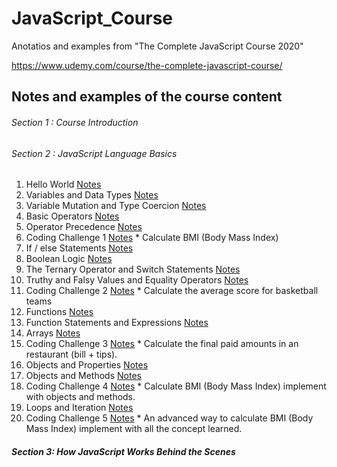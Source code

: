 # JavaScript_Course

Anotatios and examples from "The Complete JavaScript Course 2020" 

https://www.udemy.com/course/the-complete-javascript-course/

## Notes and examples of the course content

 ###### Section 1 : Course Introduction
 ###### Section 2 : JavaScript Language Basics
 01. Hello World [Notes](https://github.com/jaguilarodrigues/JavaScript_Course/blob/master/Section%202%20-%20JavaScript%20Language%20Basics/01-Hello_word.js)
 02. Variables and Data Types [Notes](https://github.com/jaguilarodrigues/JavaScript_Course/blob/master/Section%202%20-%20JavaScript%20Language%20Basics/02-Variables_and_data_types.js)
 03. Variable Mutation and Type Coercion [Notes](https://github.com/jaguilarodrigues/JavaScript_Course/blob/master/Section%202%20-%20JavaScript%20Language%20Basics/03-Variable_mutation_and_type_coercion.js)
 04. Basic Operators [Notes](https://github.com/jaguilarodrigues/JavaScript_Course/blob/master/Section%202%20-%20JavaScript%20Language%20Basics/04-Basic_operators.js)
 05. Operator Precedence [Notes](https://github.com/jaguilarodrigues/JavaScript_Course/blob/master/Section%202%20-%20JavaScript%20Language%20Basics/05-Operator_precedence.js)
 06. Coding Challenge 1 [Notes](https://github.com/jaguilarodrigues/JavaScript_Course/blob/master/Section%202%20-%20JavaScript%20Language%20Basics/06-Coding_Challenge_1.js)
	* Calculate BMI (Body Mass Index) 
 07. If / else Statements [Notes](https://github.com/jaguilarodrigues/JavaScript_Course/blob/master/Section%202%20-%20JavaScript%20Language%20Basics/07-If%20_else_statements.js)
 08. Boolean Logic [Notes](https://github.com/jaguilarodrigues/JavaScript_Course/blob/master/Section%202%20-%20JavaScript%20Language%20Basics/08-Boolean_logic.js)
 09. The Ternary Operator and Switch Statements [Notes](https://github.com/jaguilarodrigues/JavaScript_Course/blob/master/Section%202%20-%20JavaScript%20Language%20Basics/09-The_Ternary_Operator_and_Switch_Statements.js)
 10. Truthy and Falsy Values and Equality Operators [Notes](https://github.com/jaguilarodrigues/JavaScript_Course/blob/master/Section%202%20-%20JavaScript%20Language%20Basics/10-Truthy_and_Falsy_Values_and_Equality_Operators.js)
 11. Coding Challenge 2 [Notes](https://github.com/jaguilarodrigues/JavaScript_Course/blob/master/Section%202%20-%20JavaScript%20Language%20Basics/11-Coding_Challenge_2.js)
	* Calculate the average score for basketball teams
 12. Functions [Notes](https://github.com/jaguilarodrigues/JavaScript_Course/blob/master/Section%202%20-%20JavaScript%20Language%20Basics/12-Functions.js)
 13. Function Statements and Expressions [Notes](https://github.com/jaguilarodrigues/JavaScript_Course/blob/master/Section%202%20-%20JavaScript%20Language%20Basics/13-Function_Statements_and_Expressions.js)
 14. Arrays [Notes](https://github.com/jaguilarodrigues/JavaScript_Course/blob/master/Section%202%20-%20JavaScript%20Language%20Basics/14-Arrays.js)
 15. Coding Challenge 3 [Notes](https://github.com/jaguilarodrigues/JavaScript_Course/blob/master/Section%202%20-%20JavaScript%20Language%20Basics/15-Coding_Challenge_3.js)
	* Calculate the final paid amounts in an restaurant (bill + tips).
 16. Objects and Properties [Notes](https://github.com/jaguilarodrigues/JavaScript_Course/blob/master/Section%202%20-%20JavaScript%20Language%20Basics/16-Objects_and_Properties.js)
 17. Objects and Methods [Notes](https://github.com/jaguilarodrigues/JavaScript_Course/blob/master/Section%202%20-%20JavaScript%20Language%20Basics/17-Objects_and_Methods.js)
 18. Coding Challenge 4 [Notes](https://github.com/jaguilarodrigues/JavaScript_Course/blob/master/Section%202%20-%20JavaScript%20Language%20Basics/18-Coding_Challenge_4.js)
	* Calculate BMI (Body Mass Index) implement with objects and methods.
 19. Loops and Iteration [Notes](https://github.com/jaguilarodrigues/JavaScript_Course/blob/master/Section%202%20-%20JavaScript%20Language%20Basics/19-Loops_and_Iteration.js)
 20. Coding Challenge 5 [Notes](https://github.com/jaguilarodrigues/JavaScript_Course/blob/master/Section%202%20-%20JavaScript%20Language%20Basics/20-Coding_Challenge_5.js)
	* An advanced way to calculate BMI (Body Mass Index) implement with all the concept learned.
 ##### Section 3: How JavaScript Works Behind the Scenes